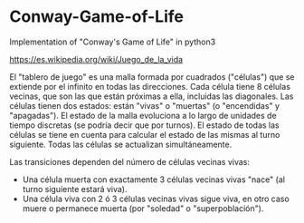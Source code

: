 # Conway-Game-of-Life
Implementation of "Conway's Game of Life" in python3


https://es.wikipedia.org/wiki/Juego_de_la_vida

El "tablero de juego" es una malla formada por cuadrados ("células") que se
extiende por el infinito en todas las direcciones. Cada célula tiene 8 células
vecinas, que son las que están próximas a ella, incluidas las diagonales. Las
células tienen dos estados: están "vivas" o "muertas" (o "encendidas" y
"apagadas"). El estado de la malla evoluciona a lo largo de unidades de tiempo
discretas (se podría decir que por turnos). El estado de todas las células se
tiene en cuenta para calcular el estado de las mismas al turno siguiente.
Todas las células se actualizan simultáneamente.

Las transiciones dependen del número de células vecinas vivas:

* Una célula muerta con exactamente 3 células vecinas vivas "nace" (al turno
  siguiente estará viva).
* Una célula viva con 2 ó 3 células vecinas vivas sigue viva, en otro caso
  muere o permanece muerta (por "soledad" o "superpoblación").

